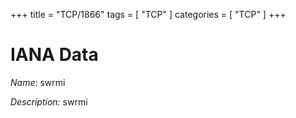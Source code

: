 +++
title = "TCP/1866"
tags = [ "TCP" ]
categories = [ "TCP" ]
+++

# IANA Data

_Name:_ swrmi

_Description:_ swrmi

